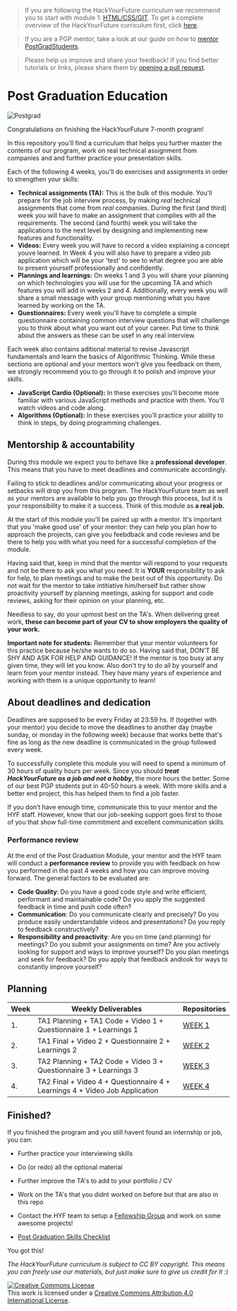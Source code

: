 > If you are following the HackYourFuture curriculum we recommend you to start with module 1: [HTML/CSS/GIT](https://github.com/HackYourFuture/HTML-CSS). To get a complete overview of the HackYourFuture curriculum first, click [here](https://github.com/HackYourFuture/curriculum).

> If you are a PGP mentor, take a look at our guide on how to [mentor PostGradStudents](https://github.com/HackYourFuture/post-grad-ed/blob/master/mentoringpgp.md).

> Please help us improve and share your feedback! If you find better tutorials or links, please share them by [opening a pull request](https://github.com/HackYourFuture/post-grad-ed/pulls).

# Post Graduation Education

![Postgrad](postgrad.png)

Congratulations on finishing the HackYourFuture 7-month program!

In this repository you'll find a curriculum that helps you further master the contents of our program, work on real technical assignment from companies and and further practice your presentation skills.

Each of the following 4 weeks, you'll do exercises and assignments in order to strengthen your skills:

- **Technical assignments (TA):** This is the bulk of this module. You'll prepare for the job interview process, by making _real_ technical assignments that come from _real_ companies. During the first (and third) week you will have to make an assignment that complies with all the requirements. The second (and fourth) week you will take the applications to the next level by designing and implementing new features and functionality.
- **Videos:** Every week you will have to record a video explaining a concept youve learned. In Week 4 you will also have to prepare a video job application which  will be your 'test' to see to what degree you are able to present yourself professionally and confidently.
- **Plannings and learnings:** On weeks 1 and 3 you will share your planning on which technologies you will use for the upcoming TA and which features you will add in weeks 2 and 4. Additionally, every week you will share a small message with your group mentioning what you have learned by working on the TA.
- **Questionnaires:** Every week you'll have to complete a simple questionnaire containing common interview questions that will challenge you to think about what you want out of your career. Put time to think about the answers as these can be usef in any real interview.

Each week also contains aditional material to revise Javascript fundamentals and learn the basics of Algorithmic Thinking. While these sections are optional and your mentors won't give you feedback on them, we strongly recommend you to go through it to polish and improve your skills.

- **JavaScript Cardio (Optional):** In these exercises you'll become more familiar with various JavaScript methods and practice with them. You'll watch videos and code along. 
- **Algorithms (Optional):** In these exercises you'll practice your ability to think in steps, by doing programming challenges. 

## Mentorship & accountability

During this module we expect you to behave like a **professional developer**. This means that you have to meet deadlines and communicate accordingly.

Failing to stick to deadlines and/or communicating about your progress or setbacks will drop you from this program. The HackYourFuture team as well as your mentors are available to help you go through this process, but it is your responsibility to make it a success. Think of this module as **a real job.** 

At the start of this module you'll be paired up with a mentor. It's important that you 'make good use' of your mentor: they can help you plan how to approach the projects, can give you feebdback and code reviews and be there to help you with what you need for a successful completion of the module. 

Having said that,  keep in mind that the mentor will respond to your requests and not be there to ask you what you need. It is **YOUR** responsibility to ask for help, to plan meetings and to make the best out of this opportunity. Do not wait for the mentor to take intitiative him/herself but rather show proactivity yourself by planning meetings, asking for support and code reviews, asking for their opinion on your planning, etc.

Needless to say, do your upmost best on the TA's. When delivering great work, **these can become part of your CV to show employers the quality of your work.**

**Important note for students:** Remember that your mentor volunteers for this practice because he/she wants to do so. Having said that, DON'T BE SHY AND ASK FOR HELP AND GUIDANCE! If the mentor is too busy at any given time, they will let you know. Also don't try to do all by yourself and learn from your mentor instead. They have many years of experience and working with them is a unique opportunity to learn!

## About deadlines and dedication

Deadlines are supposed to be every Friday at 23:59 hs. If (together with your mentor) you decide to move the deadlines to another day (maybe sunday, or monday in the following week) because that works bette that's fine as long as the new deadline is communicated in the group followed every week.

To successfully complete this module you will need to spend a minimum of 30 hours of quality hours per week.
Since you should ***treat HackYourFuture as a job and not a hobby***, the more hours the better. Some of our best PGP students put in 40-50 hours a week. With more skills and a better end project, this has helped them to find a job faster.

If you don’t have enough time, communicate this to your mentor and the HYF staff. However, know that our job-seeking support goes first to those of you that show full-time commitment and excellent communication skills.

### Performance review

At the end of the Post Graduation Module, your mentor and the HYF team will conduct a **performance review** to provide you with feedback on how you performed in the past 4 weeks and how you can improve moving forward. The general factors to be evaluated are:

- **Code Quality**: Do you have a good code style and write efficient, performant and maintainable code? Do you apply the suggested feedback in time and push code often?
- **Communication**: Do you communicate clearly and precisely? Do you produce easily understandable videos and presentations? Do you reply to feedback constructively?
- **Responsibility and proactivity**: Are you on time (and planning) for meetings? Do you submit your assignments on time? Are you actively looking for support and ways to improve yourself? Do you plan meetings and seek for feedback? Do you apply that feedback andlook for ways to constantly improve yourself?


## Planning

| Week | Weekly Deliverables                                                                 | Repositories               |
| ---- | ----------------------------------------------------------------------------------- | -------------------------- |
| 1.   | TA1 Planning + TA1 Code + Video 1 + Questionnaire 1 + Learnings 1                   | [WEEK 1](/Week1/README.md) |
| 2.   | TA1 Final + Video 2 + Questionnaire 2 + Learnings 2                                 | [WEEK 2](/Week2/README.md) |
| 3.   | TA2 Planning + TA2 Code + Video 3 + Questionnaire 3 + Learnings 3                   | [WEEK 3](/Week3/README.md) |
| 4.   | TA2 Final + Video 4 + Questionnaire 4 + Learnings 4 + Video Job Application         | [WEEK 4](/Week4/README.md) |

## Finished?

If you finished the program and you still havent found an internship or job, you can:
- Further practice your interviewing skills
- Do (or redo) all the optional material
- Further improve the TA's to add to your portfolio / CV
- Work on the TA's that you didnt worked on before but that are also in this repo
- Contact the HYF team to setup a [Fellowship Group](https://www.hackyourfuture.net/fellowship/) and work on some awesome projects!

- [Post Graduation Skills Checklist](checklist.md)

You got this!

_The HackYourFuture curriculum is subject to CC BY copyright. This means you can freely use our materials, but just make sure to give us credit for it :)_

<a rel="license" href="http://creativecommons.org/licenses/by/4.0/"><img alt="Creative Commons License" style="border-width:0" src="https://i.creativecommons.org/l/by/4.0/88x31.png" /></a><br />This work is licensed under a <a rel="license" href="http://creativecommons.org/licenses/by/4.0/">Creative Commons Attribution 4.0 International License</a>.
